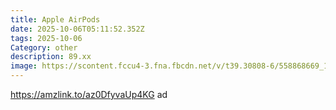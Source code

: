 ```yaml
---
title: Apple AirPods
date: 2025-10-06T05:11:52.352Z
tags: 2025-10-06
Category: other
description: 89.xx
image: https://scontent.fccu4-3.fna.fbcdn.net/v/t39.30808-6/558868669_122222354522103168_5872058164209243117_n.jpg?stp=dst-jpg_p552x414_tt6&_nc_cat=106&ccb=1-7&_nc_sid=aa7b47&_nc_ohc=bRKZjdueh7gQ7kNvwFr6vV3&_nc_oc=AdlXijZVlQarTyVbpbtxTRJP1xIQNZ5wW5_YOz2auLtqtqVk92Zyf2iI-yzKd5TTdxo&_nc_zt=23&_nc_ht=scontent.fccu4-3.fna&_nc_gid=VUuOBs6BRBMebBjSRt6zkw&oh=00_AfejJ4owaCqgm8Q-3A2iXCk03Apr_rWhTkAua58NnIPpDw&oe=68E91407
---
```

https://amzlink.to/az0DfyvaUp4KG ad